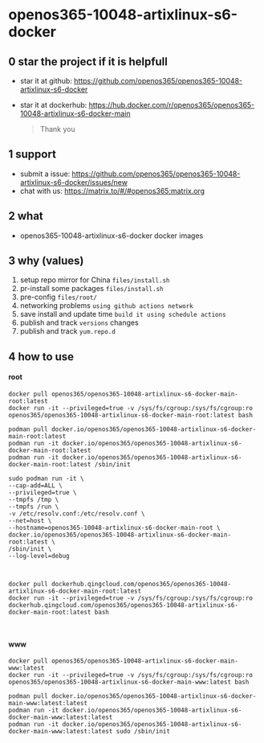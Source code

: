 # openos365-10048-artixlinux-s6-docker

## 0 star the project if it is helpfull

* star it at github: https://github.com/openos365/openos365-10048-artixlinux-s6-docker
* star it at dockerhub: https://hub.docker.com/r/openos365/openos365-10048-artixlinux-s6-docker-main

  > Thank you

## 1 support

* submit a issue: https://github.com/openos365/openos365-10048-artixlinux-s6-docker/issues/new
* chat with us: https://matrix.to/#/#openos365:matrix.org

## 2 what

* openos365-10048-artixlinux-s6-docker docker images
  
## 3 why (values)

1. setup repo mirror for China `files/install.sh`
1. pr-install some packages `files/install.sh`
1. pre-config `files/root/`
1. networking problems `using github actions network`
1. save install and update time `build it using schedule actions`
1. publish and track `versions` changes
1. publish and track `yum.repo.d`

## 4 how to use

#### root
```
docker pull openos365/openos365-10048-artixlinux-s6-docker-main-root:latest
docker run -it --privileged=true -v /sys/fs/cgroup:/sys/fs/cgroup:ro openos365/openos365-10048-artixlinux-s6-docker-main-root:latest bash

podman pull docker.io/openos365/openos365-10048-artixlinux-s6-docker-main-root:latest
podman run -it docker.io/openos365/openos365-10048-artixlinux-s6-docker-main-root:latest
podman run -it docker.io/openos365/openos365-10048-artixlinux-s6-docker-main-root:latest /sbin/init

sudo podman run -it \
--cap-add=ALL \
--privileged=true \
--tmpfs /tmp \
--tmpfs /run \
-v /etc/resolv.conf:/etc/resolv.conf \
--net=host \
--hostname=openos365-10048-artixlinux-s6-docker-main-root \
docker.io/openos365/openos365-10048-artixlinux-s6-docker-main-root:latest \
/sbin/init \
--log-level=debug



docker pull dockerhub.qingcloud.com/openos365/openos365-10048-artixlinux-s6-docker-main-root:latest
docker run -it --privileged=true -v /sys/fs/cgroup:/sys/fs/cgroup:ro dockerhub.qingcloud.com/openos365/openos365-10048-artixlinux-s6-docker-main-root:latest bash



```
#### www

```
docker pull openos365/openos365-10048-artixlinux-s6-docker-main-www:latest
docker run -it --privileged=true -v /sys/fs/cgroup:/sys/fs/cgroup:ro openos365/openos365-10048-artixlinux-s6-docker-main-www:latest bash

podman pull docker.io/openos365/openos365-10048-artixlinux-s6-docker-main-www:latest:latest
podman run -it docker.io/openos365/openos365-10048-artixlinux-s6-docker-main-www:latest:latest
podman run -it docker.io/openos365/openos365-10048-artixlinux-s6-docker-main-www:latest:latest sudo /sbin/init




```

